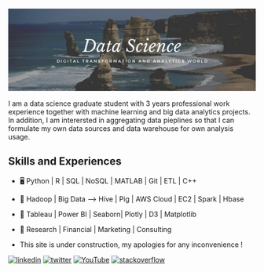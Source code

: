 ![](https://github.com/iamnatapong55/iamnatapong55/blob/main/Banner.jpg)


I am a data science graduate student with 3 years professional work experience together with machine learning and big data analytics projects. In addition, I am interersted in aggregating data pieplines so that I can formulate my own data sources and data warehouse for own analysis usage. 

## Skills and Experiences
* 🖥 Python | R | SQL | NoSQL | MATLAB | Git | ETL | C++
* 💾 Hadoop | Big Data --> Hive | Pig | AWS Cloud | EC2 | Spark | Hbase
* 🌅 Tableau | Power BI | Seaborn| Plotly | D3 | Matplotlib
* 🧰 Research | Financial | Marketing | Consulting

* This site is under construction, my apologies for any inconvenience !

[<img src='https://cdn.jsdelivr.net/npm/simple-icons@3.0.1/icons/linkedin.svg' alt='linkedin' height='40'>](https://www.linkedin.com/in/https://www.linkedin.com/in/natapongsornprom//)  [<img src='https://cdn.jsdelivr.net/npm/simple-icons@3.0.1/icons/twitter.svg' alt='twitter' height='40'>](https://twitter.com/https://twitter.com/iambank345) [<img src='https://cdn.jsdelivr.net/npm/simple-icons@3.0.1/icons/youtube.svg' alt='YouTube' height='40'>](https://www.youtube.com/channel/bank) [<img src='https://cdn.jsdelivr.net/npm/simple-icons@3.0.1/icons/stackoverflow.svg' alt='stackoverflow' height='40'>](https://stackoverflow.com/users/bank) 





